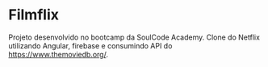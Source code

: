 # Filmflix

Projeto desenvolvido no bootcamp da SoulCode Academy. Clone do Netflix utilizando Angular, firebase e consumindo API do https://www.themoviedb.org/.
